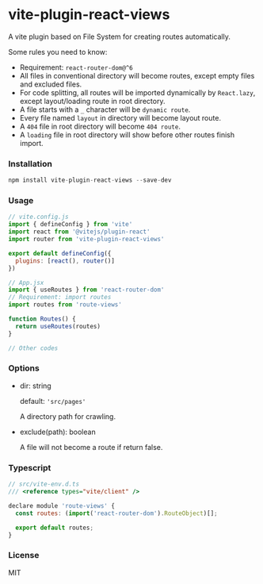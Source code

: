 # vite-plugin-react-views
A vite plugin based on File System for creating routes automatically.

Some rules you need to know:
- Requirement: `react-router-dom@^6`
- All files in conventional directory will become routes, except empty files and excluded files.
- For code splitting, all routes will be imported dynamically by `React.lazy`, except layout/loading route in root directory.
- A file starts with a `_` character will be `dynamic route`.
- Every file named `layout` in directory will become layout route.
- A `404` file in root directory will become `404 route`.
- A `loading` file in root directory will show before other routes finish import.

### Installation
```js
npm install vite-plugin-react-views --save-dev
```

### Usage
```js
// vite.config.js
import { defineConfig } from 'vite'
import react from '@vitejs/plugin-react'
import router from 'vite-plugin-react-views'

export default defineConfig({
  plugins: [react(), router()]
})

// App.jsx
import { useRoutes } from 'react-router-dom'
// Requirement: import routes
import routes from 'route-views'

function Routes() {
  return useRoutes(routes)
}

// Other codes
```

### Options

- dir: string

  default: `'src/pages'`

  A directory path for crawling.

- exclude(path): boolean

  A file will not become a route if return false.

### Typescript
```js
// src/vite-env.d.ts
/// <reference types="vite/client" />

declare module 'route-views' {
  const routes: (import('react-router-dom').RouteObject)[];

  export default routes;
}
```

### License
MIT

